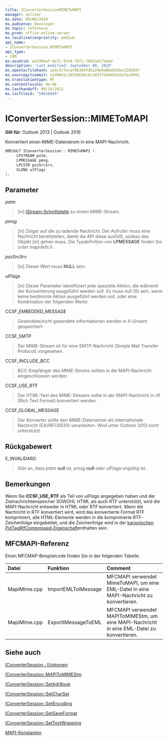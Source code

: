 ```yaml
---
title: IConverterSessionMIMEToMAPI
manager: soliver
ms.date: 09/06/2019
ms.audience: Developer
ms.topic: reference
ms.prod: office-online-server
ms.localizationpriority: medium
api_name:
- IConverterSession.MIMEToMAPI
api_type:
- COM
ms.assetid: ee190ba7-9e71-97e4-7bf1-7b97adc73eed
description: 'Last modified: September 06, 2019'
ms.openlocfilehash: a24c3cfacaf86369fd5229e9a8beb3dec13d589f
ms.sourcegitcommit: a1d9041c20256616c9c183f7d1049142a7ac6991
ms.translationtype: MT
ms.contentlocale: de-DE
ms.lasthandoff: 09/24/2021
ms.locfileid: "59616845"
---
```

# <a name="iconvertersessionmimetomapi"></a>IConverterSession::MIMEToMAPI

  
  
**Gilt für**: Outlook 2013 | Outlook 2016 
  
Konvertiert einen MIME-Datenstrom in eine MAPI-Nachricht.
  
```cpp
HRESULT IConverterSession:: MIMEToMAPI ( 
     LPSTREAM pstm, 
     LPMESSAGE pmsg, 
     LPCSTR pszSrcSrv, 
     ULONG ulFlags 
);
```

## <a name="parameters"></a>Parameter

 _pstm_
  
> [in] [IStream-Schnittstelle](https://msdn.microsoft.com/library/aa380034%28VS.85%29.aspx) zu einem MIME-Stream. 
    
 _pmsg_
  
> [in] Zeiger auf die zu ladende Nachricht. Der Aufrufer muss eine Nachricht bereitstellen, damit die API diese ausfüllt, sodass das Objekt [in] gehen muss. Die Typdefinition von **LPMESSAGE** finden Sie unter mapidefs.h.
    
 _pszSrcSrv_
  
> [in] Dieser Wert muss **NULL** sein.
    
 _ulFlags_
  
> [in] Dieser Parameter identifiziert jede spezielle Aktion, die während der Konvertierung ausgeführt werden soll. Es muss null (0) sein, wenn keine bestimmte Aktion ausgeführt werden soll, oder eine Kombination der folgenden Werte:
    
CCSF_EMBEDDED_MESSAGE
  
> Gesendete/nicht gesendete Informationen werden in X-Unsent gespeichert.
    
CCSF_SMTP
  
> Der MIME-Stream ist für eine SMTP-Nachricht (Simple Mail Transfer Protocol) vorgesehen.
    
CCSF_INCLUDE_BCC
  
> BCC-Empfänger des MIME-Stroms sollten in die MAPI-Nachricht eingeschlossen werden.
    
CCSF_USE_RTF
  
> Der HTML-Text des MIME-Streams sollte in der MAPI-Nachricht in rtf (Rich Text Format) konvertiert werden.

CCSF_GLOBAL_MESSAGE
> Der Konverter sollte den MIME-Datenstrom als internationale Nachricht (EAI/RFC6530) verarbeiten. Wird unter Outlook 2013 nicht unterstützt.
    
## <a name="return-value"></a>Rückgabewert

E_INVALIDARG
  
> Gibt an, dass  _pstm_ **null** ist,  _pmsg_ **null** oder  _ulFlags_ ungültig ist. 
    
## <a name="remarks"></a>Bemerkungen

Wenn Sie **CCSF_USE_RTF** als Teil von  _ulFlags_ angegeben haben und der Zielnachrichtenspeicher SOWOHL HTML als auch RTF unterstützt, wird die MAPI-Nachricht entweder in HTML oder RTF konvertiert. Wenn die Nachricht in RTF konvertiert wird, wird das konvertierte Format RTF komprimiert, alle HTML-Elemente werden in die komprimierte RTF-Zeichenfolge eingebettet, und die Zeichenfolge wird in der [kanonischen PidTagRtfCompressed-Eigenschaft](pidtagrtfcompressed-canonical-property.md)enthalten sein.
  
## <a name="mfcmapi-reference"></a>MFCMAPI-Referenz

Einen MFCMAP-Beispielcode finden Sie in der folgenden Tabelle.
  
|**Datei**|**Funktion**|**Comment**|
|:-----|:-----|:-----|
|MapiMime.cpp  <br/> |ImportEMLToIMessage  <br/> |MFCMAPI verwendet MimeToMAPI, um eine EML-Datei in eine MAPI-Nachricht zu konvertieren.  <br/> |
|MapiMime.cpp  <br/> |ExportIMessageToEML  <br/> |MFCMAPI verwendet MAPIToMIMEStm, um eine MAPI-Nachricht in eine EML-Datei zu konvertieren.  <br/> |
   
## <a name="see-also"></a>Siehe auch



[IConverterSession : IUnknown](iconvertersessioniunknown.md)
  
[IConverterSession::MAPIToMIMEStm](iconvertersession-mapitomimestm.md)
  
[IConverterSession::SetAdrBook](iconvertersession-setadrbook.md)
  
[IConverterSession::SetCharSet](iconvertersession-setcharset.md)
  
[IConverterSession::SetEncoding](iconvertersession-setencoding.md)
  
[IConverterSession::SetSaveFormat](iconvertersession-setsaveformat.md)
  
[IConverterSession::SetTextWrapping](iconvertersession-settextwrapping.md)


[MAPI-Konstanten](mapi-constants.md)

